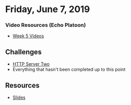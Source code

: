 Friday, June 7, 2019
======================
### Video Resources (Echo Platoon)
- [Week 5 Videos](https://www.youtube.com/watch?v=u5UT7jBwbEU&list=PLu0CiQ7bzwESK8JWt1KVzAHzjo7cVhs-f)

## Challenges
* [HTTP Server Two](https://github.com/indiaplatoon/http-server-two)
* Everything that hasn't been completed up to this point

## Resources
* [Slides](https://docs.google.com/presentation/d/18XgB39IqvBFXfJYKQdc5j2ZzlZBeOH_enugni6b__Cs/edit?usp=sharing)